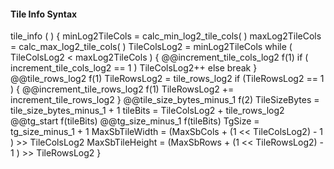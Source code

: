 #### Tile Info Syntax

<div class="syntax">
tile_info ( ) {
    minLog2TileCols = calc_min_log2_tile_cols( )
    maxLog2TileCols = calc_max_log2_tile_cols( )
    TileColsLog2 = minLog2TileCols
    while ( TileColsLog2 < maxLog2TileCols ) {
        @@increment_tile_cols_log2                                      f(1)
        if ( increment_tile_cols_log2 == 1 )
            TileColsLog2++
        else
            break
    }
    @@tile_rows_log2                                                    f(1)
    TileRowsLog2 = tile_rows_log2
    if (TileRowsLog2 == 1 ) {
        @@increment_tile_rows_log2                                      f(1)
        TileRowsLog2 += increment_tile_rows_log2
    }
    @@tile_size_bytes_minus_1                                           f(2)
    TileSizeBytes = tile_size_bytes_minus_1 + 1
    tileBits = TileColsLog2 + tile_rows_log2
    @@tg_start                                                          f(tileBits)
    @@tg_size_minus_1                                                   f(tileBits)
    TgSize = tg_size_minus_1 + 1
    MaxSbTileWidth = (MaxSbCols + (1 << TileColsLog2) - 1 ) >> TileColsLog2
    MaxSbTileHeight = (MaxSbRows + (1 << TileRowsLog2) - 1 ) >> TileRowsLog2
}
</div>

